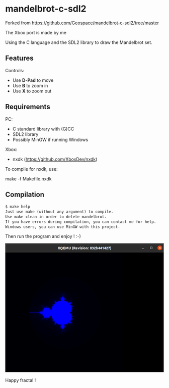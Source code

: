 # mandelbrot-c-sdl2

Forked from https://github.com/Geospace/mandelbrot-c-sdl2/tree/master

The Xbox port is made by me

Using the C language and the SDL2 library to draw the Mandelbrot set.

## Features

Controls:
* Use **D-Pad** to move
* Use **B** to zoom in
* Use **X** to zoom out

## Requirements

PC:
* C standard library with (G)CC
* SDL2 library
* Possibly MinGW if running Windows

Xbox:
* nxdk (https://github.com/XboxDev/nxdk)

To compile for nxdk, use:

make -f Makefile.nxdk 

## Compilation

```
$ make help
Just use make (without any argument) to compile.
Use make clean in order to delete mandelbrot.
If you have errors during compilation, you can contact me for help.
Windows users, you can use MinGW with this project.
```

Then run the program and enjoy ! :-)

![screenshot](screenshotx.png "This is beautiful...")

Happy fractal !

